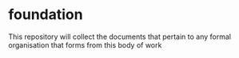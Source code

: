 # foundation
This repository will collect the documents that pertain to any formal organisation that forms from this body of work
